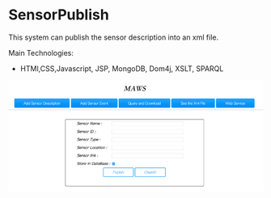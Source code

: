 # SensorPublish
This system can publish the sensor description into an xml file.

Main Technologies:
  - HTMl,CSS,Javascript, JSP, MongoDB, Dom4j, XSLT, SPARQL
  
![alt text](https://github.com/mozzielol/SensorPublish/blob/master/ss/Picture1.png)

